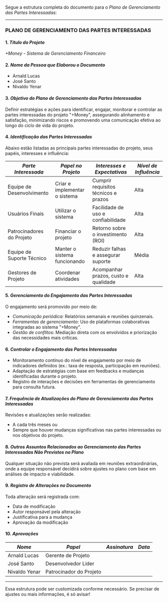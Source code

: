 Segue a estrutura completa do documento para o *Plano de Gerenciamento das Partes Interessadas*:  

---

### PLANO DE GERENCIAMENTO DAS PARTES INTERESSADAS  

#### 1. *Título do Projeto*  
*+Money - Sistema de Gerenciamento Financeiro*  

#### 2. *Nome da Pessoa que Elaborou o Documento*  
- Arnald Lucas  
- José Santo  
- Nivaldo Yenar  

#### 3. *Objetivo do Plano de Gerenciamento das Partes Interessadas*  
Definir estratégias e ações para identificar, engajar, monitorar e controlar as partes interessadas do projeto "+Money", assegurando alinhamento e satisfação, minimizando riscos e promovendo uma comunicação efetiva ao longo do ciclo de vida do projeto.

#### 4. *Identificação das Partes Interessadas*  
Abaixo estão listadas as principais partes interessadas do projeto, seus papéis, interesses e influência:  

| *Parte Interessada*         | *Papel no Projeto*         | *Interesses e Expectativas*          | *Nível de Influência* |
|-------------------------------|-----------------------------|----------------------------------------|-------------------------|
| Equipe de Desenvolvimento     | Criar e implementar o sistema | Cumprir requisitos técnicos e prazos  | Alta                    |
| Usuários Finais               | Utilizar o sistema            | Facilidade de uso e confiabilidade    | Alta                    |
| Patrocinadores do Projeto     | Financiar o projeto           | Retorno sobre o investimento (ROI)    | Alta                    |
| Equipe de Suporte Técnico     | Manter o sistema funcionando  | Reduzir falhas e assegurar suporte    | Média                   |
| Gestores de Projeto           | Coordenar atividades          | Acompanhar prazos, custo e qualidade  | Alta                    |

#### 5. *Gerenciamento do Engajamento das Partes Interessadas*  
O engajamento será promovido por meio de:  
- *Comunicação periódica:* Relatórios semanais e reuniões quinzenais.  
- *Ferramentas de gerenciamento:* Uso de plataformas colaborativas integradas ao sistema "+Money".  
- *Gestão de conflitos:* Mediação direta com os envolvidos e priorização das necessidades mais críticas.  

#### 6. *Controlar o Engajamento das Partes Interessadas*  
- Monitoramento contínuo do nível de engajamento por meio de indicadores definidos (ex.: taxa de resposta, participação em reuniões).  
- Adaptação de estratégias com base em feedbacks e mudanças identificadas durante o projeto.  
- Registro de interações e decisões em ferramentas de gerenciamento para consulta futura.  

#### 7. *Frequência de Atualizações do Plano de Gerenciamento das Partes Interessadas*  
Revisões e atualizações serão realizadas:  
- A cada três meses ou  
- Sempre que houver mudanças significativas nas partes interessadas ou nos objetivos do projeto.  

#### 8. *Outros Assuntos Relacionados ao Gerenciamento das Partes Interessadas Não Previstos no Plano*  
Qualquer situação não prevista será avaliada em reuniões extraordinárias, onde a equipe responsável decidirá sobre ajustes no plano com base em análises de impacto e viabilidade.  

#### 9. *Registro de Alterações no Documento*  
Toda alteração será registrada com:  
- Data de modificação  
- Autor responsável pela alteração  
- Justificativa para a mudança  
- Aprovação da modificação  

#### 10. *Aprovações*  

| *Nome*              | *Papel*                | *Assinatura*          | *Data*      |
|-----------------------|-------------------------|-------------------------|---------------|
| Arnald Lucas          | Gerente de Projeto      |                         |               |
| José Santo            | Desenvolvedor Líder     |                         |               |
| Nivaldo Yenar         | Patrocinador do Projeto |                         |               |  

---  

Essa estrutura pode ser customizada conforme necessário. Se precisar de ajustes ou mais informações, é só avisar!
